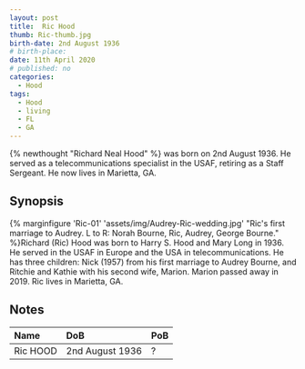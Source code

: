 ```yaml
---
layout: post
title:  Ric Hood
thumb: Ric-thumb.jpg
birth-date: 2nd August 1936
# birth-place: 
date: 11th April 2020
# published: no
categories: 
  - Hood
tags:
  - Hood
  - living
  - FL
  - GA
---
```

{% newthought "Richard Neal Hood" %} was born on 2nd August 1936. He served as a telecommunications specialist in the USAF, retiring as a Staff Sergeant. He now lives in Marietta, GA.
<!--more-->

## Synopsis
{% marginfigure 'Ric-01' 'assets/img/Audrey-Ric-wedding.jpg' "Ric's first marriage to Audrey. L to R: Norah Bourne, Ric, Audrey, George Bourne."  %}Richard (Ric) Hood was born to Harry S. Hood and Mary Long in 1936. He served in the USAF in Europe and the USA in telecommunications. He has three children: Nick (1957) from his first marriage to Audrey Bourne, and Ritchie and Kathie with his second wife, Marion. Marion passed away in 2019. Ric lives in Marietta, GA.

## Notes

Name|DoB|PoB
:---|:--|:--
Ric HOOD|2nd August 1936|?|

